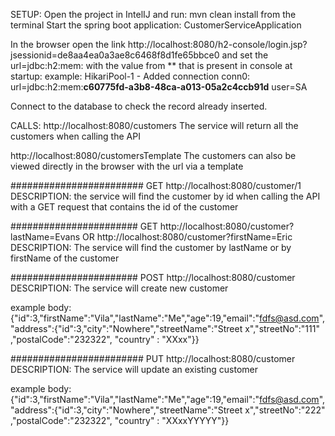 SETUP: Open the project in IntelIJ and run: mvn clean install from the terminal
Start the spring boot application: CustomerServiceApplication

In the browser open the link http://localhost:8080/h2-console/login.jsp?jsessionid=de8aa4ea0a3ae8c6468f8d1fe65bbce0
and set the url=jdbc:h2:mem: with the value from ** that is present in console at startup:
example: HikariPool-1 - Added connection conn0: url=jdbc:h2:mem:**c60775fd-a3b8-48ca-a013-05a2c4ccb91d** user=SA

Connect to the database to check the record already inserted.

CALLS:
http://localhost:8080/customers
The service will return all the customers when calling the API 

http://localhost:8080/customersTemplate
The customers can also be viewed directly in the browser with the url via a template


########################
GET
http://localhost:8080/customer/1
DESCRIPTION: the service will find the customer by id when calling the API with a GET request that contains 
the id of the customer

#######################
GET
http://localhost:8080/customer?lastName=Evans
OR
http://localhost:8080/customer?firstName=Eric
DESCRIPTION: The service will find the customer by lastName or by firstName of the customer

#######################
POST
http://localhost:8080/customer
DESCRIPTION: The service will create new customer

example body: {"id":3,"firstName":"Vila","lastName":"Me","age":19,"email":"fdfs@asd.com","address":{"id":3,"city":"Nowhere","streetName":"Street x","streetNo":"111" ,"postalCode":"232322", "country" : "XXxx"}}

########################
PUT
http://localhost:8080/customer
DESCRIPTION: The service will update an existing customer

example body: {"id":3,"firstName":"Vila","lastName":"Me","age":19,"email":"fdfs@asd.com","address":{"id":3,"city":"Nowhere","streetName":"Street x","streetNo":"222" ,"postalCode":"232322", "country" : "XXxxYYYYY"}}

